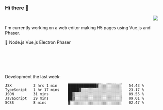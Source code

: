 ### Hi there 👋

<img align="right" src="https://github-readme-stats.vercel.app/api?username=jasonpanggo"/>

<br>
<p align="left">
I'm currently working on a web editor making H5 pages using Vue.js and Phaser.
</p>
<p align="left">
📖 Node.js Vue.js Electron Phaser
</p>
<br>
<br>
<br>
<br>

Development the last week:
<!--START_SECTION:waka-->
```text
JSX          3 hrs 1 min     █████████████▓░░░░░░░░░░░   54.43 % 
TypeScript   1 hr 17 mins    █████▓░░░░░░░░░░░░░░░░░░░   23.17 % 
JSON         31 mins         ██▒░░░░░░░░░░░░░░░░░░░░░░   09.55 % 
JavaScript   29 mins         ██▒░░░░░░░░░░░░░░░░░░░░░░   09.01 % 
SCSS         8 mins          ▓░░░░░░░░░░░░░░░░░░░░░░░░   02.47 % 
```
<!--END_SECTION:waka-->

<!--
**JASONPANGGO/jasonpanggo** is a ✨ _special_ ✨ repository because its `README.md` (this file) appears on your GitHub profile.

Here are some ideas to get you started:

- 🔭 I’m currently working on ...
- 🌱 I’m currently learning ...
- 👯 I’m looking to collaborate on ...
- 🤔 I’m looking for help with ...
- 💬 Ask me about ...
- 📫 How to reach me: ...
- 😄 Pronouns: ...
- ⚡ Fun fact: ...
-->
